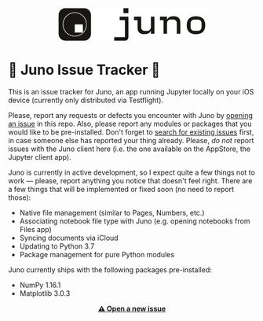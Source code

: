 <p align="center">
  <img src="juno_app_icon_logo.png" width="300"/>
</p>

# 🚧  Juno Issue Tracker  🚧

This is an issue tracker for Juno, an app running Jupyter locally on your iOS device (currently only distributed via Testflight).

Please, report any requests or defects you encounter with Juno by [opening an issue](https://github.com/navoshta/Juno-Issue-Tracker/issues/new/choose) in this repo. Also, please report any modules or packages that you would like to be pre-installed. Don't forget to [search for existing issues](https://github.com/rationalmatter/Juno-Issue-Tracker/issues) first, in case someone else has reported your thing already. Please, _do not_ report issues with the Juno client here (i.e. the one available on the AppStore, the Jupyter client app).

Juno is currently in active development, so I expect quite a few things not to work — please, report anything you notice that doesn't feel right. There are a few things that will be implemented or fixed soon (no need to report those):

* Native file management (similar to Pages, Numbers, etc.)
* Associating notebook file type with Juno (e.g. opening notebooks from Files app)
* Syncing documents via iCloud
* Updating to Python 3.7
* Package management for pure Python modules

Juno currently ships with the following packages pre-installed:
* NumPy 1.16.1
* Matplotlib 3.0.3

<p align="center"><a href="https://github.com/navoshta/Juno-Issue-Tracker/issues/new/choose"><b>⚠️ Open a new issue</b></a></p>
